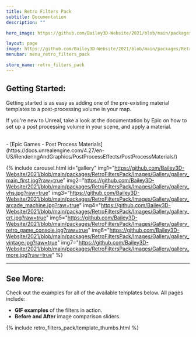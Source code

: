 ```yaml
---
title: Retro Filters Pack
subtitle: Documentation
description: ""

hero_image: https://github.com/Bailey3D-Website/2021/blob/main/packages/RetroFiltersPack/Images/Gallery/gallery_retro_game_console.jpg?raw=true

layout: page
image: https://github.com/Bailey3D-Website/2021/blob/main/packages/RetroFiltersPack/Images/Gallery/gallery_retro_game_console.jpg?raw=true
menubar: menu_retro_filters_pack

store_name: retro_filters_pack
---
```


## **Getting Started:**
<section id="getting_started"/>

Getting started is as easy as adding one of the pre-existing material templates to a post-processing volume in your map.

If you're new to Unreal, take a look at the documentation by Epic on how to set up a post processing volume in your scene, and apply a material.

<br>
- [Epic Games - Post Process Materials](https://docs.unrealengine.com/4.27/en-US/RenderingAndGraphics/PostProcessEffects/PostProcessMaterials/)

{% include carousel.html id="gallery"
  img1="https://github.com/Bailey3D-Website/2021/blob/main/packages/RetroFiltersPack/Images/Gallery/gallery_main_first.jpg?raw=true"
  img2="https://github.com/Bailey3D-Website/2021/blob/main/packages/RetroFiltersPack/Images/Gallery/gallery_vhs.jpg?raw=true"
  img3="https://github.com/Bailey3D-Website/2021/blob/main/packages/RetroFiltersPack/Images/Gallery/gallery_arcade_machine.jpg?raw=true"
  img4="https://github.com/Bailey3D-Website/2021/blob/main/packages/RetroFiltersPack/Images/Gallery/gallery_crt.jpg?raw=true"
  img5="https://github.com/Bailey3D-Website/2021/blob/main/packages/RetroFiltersPack/Images/Gallery/gallery_retro_game_console.jpg?raw=true"
  img6="https://github.com/Bailey3D-Website/2021/blob/main/packages/RetroFiltersPack/Images/Gallery/gallery_vintage.jpg?raw=true"
  img7="https://github.com/Bailey3D-Website/2021/blob/main/packages/RetroFiltersPack/Images/Gallery/gallery_more.jpg?raw=true"
%}

---

## **See More:**
<section id="see_more"/>

Check out the examples for all of the available templates below. All pages include:
- <b>GIF examples</b> of the filters in action.
- <b>Before and After</b> image comparison sliders.

{% include retro_filters_pack/template_thumbs.html %}

